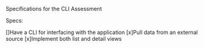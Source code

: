 Specifications for the CLI Assessment

Specs:

[]Have a CLI for interfacing with the application
[x]Pull data from an external source
[x]Implement both list and detail views
